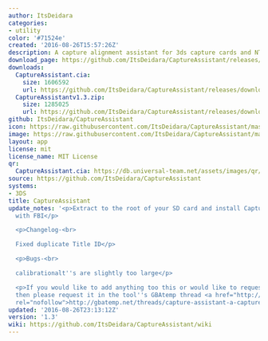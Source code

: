 ```yaml
---
author: ItsDeidara
categories:
- utility
color: '#71524e'
created: '2016-08-26T15:57:26Z'
description: A capture alignment assistant for 3ds capture cards and NTRviewer
download_page: https://github.com/ItsDeidara/CaptureAssistant/releases/tag/1.3
downloads:
  CaptureAssistant.cia:
    size: 1606592
    url: https://github.com/ItsDeidara/CaptureAssistant/releases/download/1.3/CaptureAssistant.cia
  CaptureAssistantv1.3.zip:
    size: 1285025
    url: https://github.com/ItsDeidara/CaptureAssistant/releases/download/1.3/CaptureAssistantv1.3.zip
github: ItsDeidara/CaptureAssistant
icon: https://raw.githubusercontent.com/ItsDeidara/CaptureAssistant/master/assets/icon.png
image: https://raw.githubusercontent.com/ItsDeidara/CaptureAssistant/master/assets/banner.png
layout: app
license: mit
license_name: MIT License
qr:
  CaptureAssistant.cia: https://db.universal-team.net/assets/images/qr/captureassistant.cia.png
source: https://github.com/ItsDeidara/CaptureAssistant
systems:
- 3DS
title: CaptureAssistant
update_notes: '<p>Extract to the root of your SD card and install CaptureAssistant
  with FBI</p>

  <p>Changelog-<br>

  Fixed duplicate Title ID</p>

  <p>Bugs-<br>

  calibrationalt''s are slightly too large</p>

  <p>If you would like to add anything too this or would like to request anything
  then please request it in the tool''s GBAtemp thread <a href="http://gbatemp.net/threads/capture-assistant-a-capture-alignment-tool-for-capture-cards-ntr.439356/#post-6631437"
  rel="nofollow">http://gbatemp.net/threads/capture-assistant-a-capture-alignment-tool-for-capture-cards-ntr.439356/#post-6631437</a></p>'
updated: '2016-08-26T23:13:12Z'
version: '1.3'
wiki: https://github.com/ItsDeidara/CaptureAssistant/wiki
---
```

